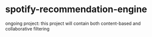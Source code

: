 # spotify-recommendation-engine
ongoing project: this project will contain both content-based and collaborative filtering
